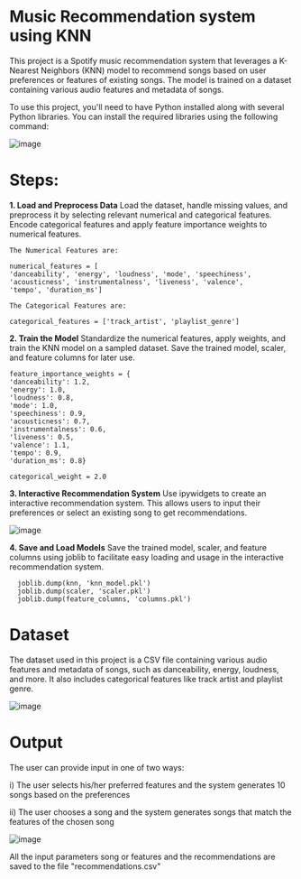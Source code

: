 # **Music Recommendation system using KNN**

This project is a Spotify music recommendation system that leverages a K-Nearest Neighbors (KNN) model to recommend songs based on user preferences or features of existing songs. The model is trained on a dataset containing various audio features and metadata of songs.

To use this project, you'll need to have Python installed along with several Python libraries. You can install the required libraries using the following command:

![image](https://github.com/user-attachments/assets/dbb9adbe-b0f6-4347-8950-b7e51fa3299f)

# Steps:
  **1. Load and Preprocess Data**
    Load the dataset, handle missing values, and preprocess it by selecting relevant numerical and categorical features. Encode categorical features and apply feature importance weights to numerical features.

    The Numerical Features are: 

    numerical_features = [
    'danceability', 'energy', 'loudness', 'mode', 'speechiness',
    'acousticness', 'instrumentalness', 'liveness', 'valence',
    'tempo', 'duration_ms']

    The Categorical Features are:

    categorical_features = ['track_artist', 'playlist_genre']
  
  **2. Train the Model**
    Standardize the numerical features, apply weights, and train the KNN model on a sampled dataset. Save the trained model, scaler, and feature columns for later use.

    feature_importance_weights = {
    'danceability': 1.2,
    'energy': 1.0,
    'loudness': 0.8,
    'mode': 1.0,
    'speechiness': 0.9,
    'acousticness': 0.7,
    'instrumentalness': 0.6,
    'liveness': 0.5,
    'valence': 1.1,
    'tempo': 0.9,
    'duration_ms': 0.8}

    categorical_weight = 2.0
  
  **3. Interactive Recommendation System**
    Use ipywidgets to create an interactive recommendation system. This allows users to input their preferences or select an existing song to get recommendations.

  ![image](https://github.com/user-attachments/assets/9a79b6f5-7c55-42de-a73d-1b77a40f40ae)


  **4. Save and Load Models**
    Save the trained model, scaler, and feature columns using joblib to facilitate easy loading and usage in the interactive recommendation system.

      joblib.dump(knn, 'knn_model.pkl')
      joblib.dump(scaler, 'scaler.pkl')
      joblib.dump(feature_columns, 'columns.pkl')

# **Dataset**
  The dataset used in this project is a CSV file containing various audio features and metadata of songs, such as danceability, energy, loudness, and more. It also includes categorical features like track artist and playlist genre.

  ![image](https://github.com/user-attachments/assets/010f072e-b144-4b78-bf1b-f25cebc67e4b)


  

# **Output**
  The user can provide input in one of two ways:
  
  i)  The user selects his/her preferred features and the system generates 10 songs based on the preferences
    
  ii) The user chooses a song and the system generates songs that match the features of the chosen song 
    
  ![image](https://github.com/user-attachments/assets/cb68bddc-4b74-495c-a706-89642e8a1836)

  All the input parameters song or features and the recommendations are saved to the file "recommendations.csv" 

  
